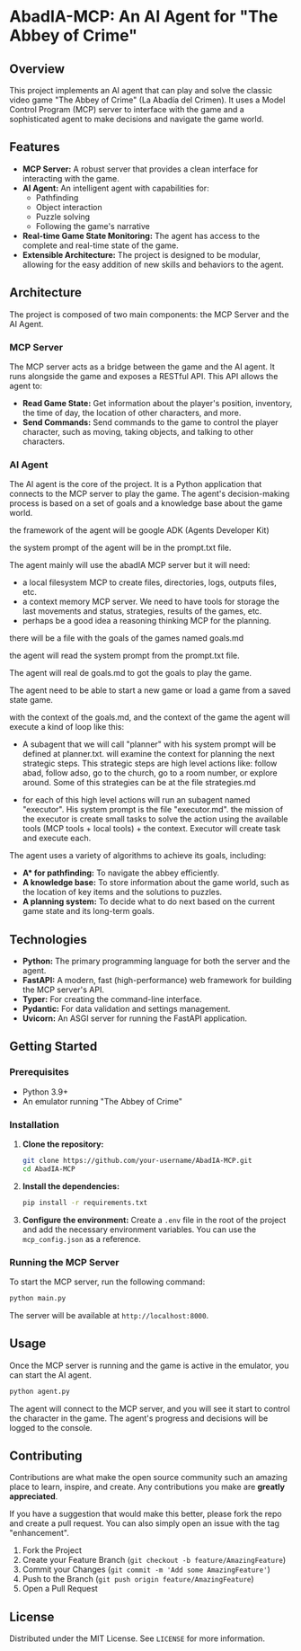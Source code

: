# AbadIA-MCP: An AI Agent for "The Abbey of Crime"

## Overview

This project implements an AI agent that can play and solve the classic video game "The Abbey of Crime" (La Abadía del Crimen). It uses a Model Control Program (MCP) server to interface with the game and a sophisticated agent to make decisions and navigate the game world.

## Features

*   **MCP Server:** A robust server that provides a clean interface for interacting with the game.
*   **AI Agent:** An intelligent agent with capabilities for:
    *   Pathfinding
    *   Object interaction
    *   Puzzle solving
    *   Following the game's narrative
*   **Real-time Game State Monitoring:** The agent has access to the complete and real-time state of the game.
*   **Extensible Architecture:** The project is designed to be modular, allowing for the easy addition of new skills and behaviors to the agent.

## Architecture

The project is composed of two main components: the MCP Server and the AI Agent.

### MCP Server

The MCP server acts as a bridge between the game and the AI agent. It runs alongside the game and exposes a RESTful API. This API allows the agent to:

*   **Read Game State:** Get information about the player's position, inventory, the time of day, the location of other characters, and more.
*   **Send Commands:** Send commands to the game to control the player character, such as moving, taking objects, and talking to other characters.

### AI Agent

The AI agent is the core of the project. It is a Python application that connects to the MCP server to play the game. The agent's decision-making process is based on a set of goals and a knowledge base about the game world.

the framework of the agent will be google ADK (Agents Developer Kit)

the system prompt of the agent will be in the prompt.txt file. 

The agent mainly will use the abadIA MCP server but it will need: 

* a local filesystem MCP to create files, directories, logs, outputs files, etc. 
* a context memory MCP server. We need to have tools for storage the last movements and status, strategies, results of the games, etc. 
* perhaps be a good idea a reasoning thinking MCP for the planning. 

there will be a file with the goals of the games named goals.md

the agent will read the system prompt from the prompt.txt file. 

The agent will real de goals.md to got the goals to play the game. 

The agent need to be able to start a new game or load a game from a saved state game. 

with the context of the goals.md, and the context of the game the agent will execute a kind of loop like this: 

* A subagent that we will call "planner" with his system prompt will be defined at planner.txt. will examine the context for planning the next strategic steps. This strategic steps are high level actions like: follow abad, follow adso, go to the church, go to a room number, or explore around. Some of this strategies can be at the file strategies.md

* for each of this high level actions will run an subagent named "executor". His system prompt is the file "executor.md". the mission of the executor is create small tasks to solve the action using the available tools (MCP tools + local tools) + the context. Executor will create task and execute each. 

The agent uses a variety of algorithms to achieve its goals, including:

*   **A\* for pathfinding:** To navigate the abbey efficiently.
*   **A knowledge base:** To store information about the game world, such as the location of key items and the solutions to puzzles.
*   **A planning system:** To decide what to do next based on the current game state and its long-term goals.

## Technologies

*   **Python:** The primary programming language for both the server and the agent.
*   **FastAPI:** A modern, fast (high-performance) web framework for building the MCP server's API.
*   **Typer:** For creating the command-line interface.
*   **Pydantic:** For data validation and settings management.
*   **Uvicorn:** An ASGI server for running the FastAPI application.

## Getting Started

### Prerequisites

*   Python 3.9+
*   An emulator running "The Abbey of Crime"

### Installation

1.  **Clone the repository:**
    ```bash
    git clone https://github.com/your-username/AbadIA-MCP.git
    cd AbadIA-MCP
    ```
2.  **Install the dependencies:**
    ```bash
    pip install -r requirements.txt
    ```
3.  **Configure the environment:**
    Create a `.env` file in the root of the project and add the necessary environment variables. You can use the `mcp_config.json` as a reference.

### Running the MCP Server

To start the MCP server, run the following command:

```bash
python main.py
```

The server will be available at `http://localhost:8000`.

## Usage

Once the MCP server is running and the game is active in the emulator, you can start the AI agent.

```bash
python agent.py
```

The agent will connect to the MCP server, and you will see it start to control the character in the game. The agent's progress and decisions will be logged to the console.

## Contributing

Contributions are what make the open source community such an amazing place to learn, inspire, and create. Any contributions you make are **greatly appreciated**.

If you have a suggestion that would make this better, please fork the repo and create a pull request. You can also simply open an issue with the tag "enhancement".

1.  Fork the Project
2.  Create your Feature Branch (`git checkout -b feature/AmazingFeature`)
3.  Commit your Changes (`git commit -m 'Add some AmazingFeature'`)
4.  Push to the Branch (`git push origin feature/AmazingFeature`)
5.  Open a Pull Request

## License

Distributed under the MIT License. See `LICENSE` for more information.
